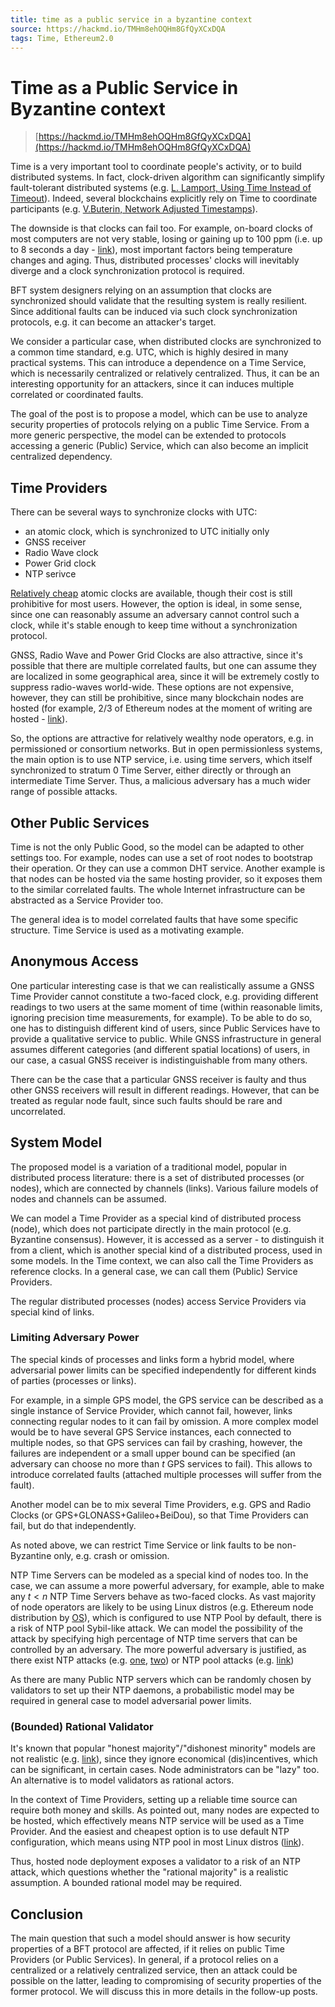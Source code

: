 ```yaml
---
title: time as a public service in a byzantine context
source: https://hackmd.io/TMHm8ehOQHm8GfQyXCxDQA
tags: Time, Ethereum2.0
---
```


# Time as a Public Service in Byzantine context

> [https://hackmd.io/TMHm8ehOQHm8GfQyXCxDQA](https://hackmd.io/TMHm8ehOQHm8GfQyXCxDQA)

Time is a very important tool to coordinate people's activity, or to
build distributed systems. In fact, clock-driven algorithm can
significantly simplify fault-tolerant distributed systems (e.g.
[L. Lamport, Using Time Instead of Timeout](https://lamport.azurewebsites.net/pubs/using-time.pdf)).
Indeed, several blockchains explicitly rely on Time to coordinate
participants (e.g.
[V.Buterin, Network Adjusted Timestamps](https://ethresear.ch/t/network-adjusted-timestamps/4187)).

The downside is that clocks can fail too. For example, on-board clocks
of most computers are not very stable, losing or gaining up to 100 ppm
(i.e. up to 8 seconds a day -
[link](https://en.wikipedia.org/wiki/Real-time_clock#Timing)), most
important factors being temperature changes and aging. Thus, distributed
processes' clocks will inevitably diverge and a clock synchronization
protocol is required.

BFT system designers relying on an assumption that clocks are
synchronized should validate that the resulting system is really
resilient. Since additional faults can be induced via such clock
synchronization protocols, e.g. it can become an attacker's target.

We consider a particular case, when distributed clocks are synchronized
to a common time standard, e.g. UTC, which is highly desired in many
practical systems. This can introduce a dependence on a Time Service,
which is necessarily centralized or relatively centralized. Thus, it can
be an interesting opportunity for an attackers, since it can induces
multiple correlated or coordinated faults.

The goal of the post is to propose a model, which can be use to analyze
security properties of protocols relying on a public Time Service. From
a more generic perspective, the model can be extended to protocols
accessing a generic (Public) Service, which can also become an implicit
centralized dependency.

## Time Providers

There can be several ways to synchronize clocks with UTC:

- an atomic clock, which is synchronized to UTC initially only
- GNSS receiver
- Radio Wave clock
- Power Grid clock
- NTP serivce

[Relatively cheap](https://www.microsemi.com/product-directory/clocks-frequency-references/3824-chip-scale-atomic-clock-csac)
atomic clocks are available, though their cost is still prohibitive for
most users. However, the option is ideal, in some sense, since one can
reasonably assume an adversary cannot control such a clock, while it's
stable enough to keep time without a synchronization protocol.

GNSS, Radio Wave and Power Grid Clocks are also attractive, since it's
possible that there are multiple correlated faults, but one can assume
they are localized in some geographical area, since it will be extremely
costly to suppress radio-waves world-wide. These options are not
expensive, however, they can still be prohibitive, since many blockchain
nodes are hosted (for example, 2/3 of Ethereum nodes at the moment of
writing are hosted - [link](https://www.ethernodes.org/network-types)).

So, the options are attractive for relatively wealthy node operators,
e.g. in permissioned or consortium networks. But in open permissionless
systems, the main option is to use NTP service, i.e. using time servers,
which itself synchronized to stratum 0 Time Server, either directly or
through an intermediate Time Server. Thus, a malicious adversary has a
much wider range of possible attacks.

## Other Public Services

Time is not the only Public Good, so the model can be adapted to other
settings too. For example, nodes can use a set of root nodes to
bootstrap their operation. Or they can use a common DHT service. Another
example is that nodes can be hosted via the same hosting provider, so it
exposes them to the similar correlated faults. The whole Internet
infrastructure can be abstracted as a Service Provider too.

The general idea is to model correlated faults that have some specific
structure. Time Service is used as a motivating example.

## Anonymous Access

One particular interesting case is that we can realistically assume a
GNSS Time Provider cannot constitute a two-faced clock, e.g. providing
different readings to two users at the same moment of time (within
reasonable limits, ignoring precision time measurements, for example).
To be able to do so, one has to distinguish different kind of users,
since Public Services have to provide a qualitative service to public.
While GNSS infrastructure in general assumes different categories (and
different spatial locations) of users, in our case, a casual GNSS
receiver is indistinguishable from many others.

There can be the case that a particular GNSS receiver is faulty and thus
other GNSS receivers will result in different readings. However, that
can be treated as regular node fault, since such faults should be rare
and uncorrelated.

## System Model

The proposed model is a variation of a traditional model, popular in
distributed process literature: there is a set of distributed processes
(or nodes), which are connected by channels (links). Various failure
models of nodes and channels can be assumed.

We can model a Time Provider as a special kind of distributed process
(node), which does not participate directly in the main protocol (e.g.
Byzantine consensus). However, it is accessed as a server - to
distinguish it from a client, which is another special kind of a
distributed process, used in some models. In the Time context, we can
also call the Time Providers as reference clocks. In a general case, we
can call them (Public) Service Providers.

The regular distributed processes (nodes) access Service Providers via
special kind of links.

### Limiting Adversary Power

The special kinds of processes and links form a hybrid model, where
adversarial power limits can be specified independently for different
kinds of parties (processes or links).

For example, in a simple GPS model, the GPS service can be described as
a single instance of Service Provider, which cannot fail, however, links
connecting regular nodes to it can fail by omission. A more complex
model would be to have several GPS Service instances, each connected to
multiple nodes, so that GPS services can fail by crashing, however, the
failures are independent or a small upper bound can be specified (an
adversary can choose no more than $t$ GPS services to fail). This allows
to introduce correlated faults (attached multiple processes will suffer
from the fault).

Another model can be to mix several Time Providers, e.g. GPS and Radio
Clocks (or GPS+GLONASS+Galileo+BeiDou), so that Time Providers can fail,
but do that independently.

As noted above, we can restrict Time Service or link faults to be
non-Byzantine only, e.g. crash or omission.

NTP Time Servers can be modeled as a special kind of nodes too. In the
case, we can assume a more powerful adversary, for example, able to make
any $t < n$ NTP Time Servers behave as two-faced clocks. As vast
majority of node operators are likely to be using Linux distros (e.g.
Ethereum node distribution by [OS](https://www.ethernodes.org/os)),
which is configured to use NTP Pool by default, there is a risk of NTP
pool Sybil-like attack. We can model the possibility of the attack by
specifying high percentage of NTP time servers that can be controlled by
an adversary. The more powerful adversary is justified, as there exist
NTP attacks (e.g. [one](https://eprint.iacr.org/2015/1020.pdf),
[two](https://eprint.iacr.org/2016/1006.pdf)) or NTP pool attacks (e.g.
[link](https://github.com/ethereum/eth2.0-specs/issues/1592))

As there are many Public NTP servers which can be randomly chosen by
validators to set up their NTP daemons, a probabilistic model may be
required in general case to model adversarial power limits.

### (Bounded) Rational Validator

It's known that popular "honest majority"/"dishonest minority" models
are not realistic (e.g.
[link](https://notes.ethereum.org/@vbuterin/rkhCgQteN?type=view#Security-models)),
since they ignore economical (dis)incentives, which can be significant,
in certain cases. Node administrators can be "lazy" too. An alternative
is to model validators as rational actors.

In the context of Time Providers, setting up a reliable time source can
require both money and skills. As pointed out, many nodes are expected
to be hosted, which effectively means NTP service will be used as a Time
Provider. And the easiest and cheapest option is to use default NTP
configuration, which means using NTP pool in most Linux distros
([link](https://www.pool.ntp.org/en/)).

Thus, hosted node deployment exposes a validator to a risk of an NTP
attack, which questions whether the "rational majority" is a realistic
assumption. A bounded rational model may be required.

## Conclusion

The main question that such a model should answer is how security
properties of a BFT protocol are affected, if it relies on public Time
Providers (or Public Services). In general, if a protocol relies on a
centralized or a relatively centralized service, then an attack could be
possible on the latter, leading to compromising of security properties
of the former protocol. We will discuss this in more details in the
follow-up posts.
